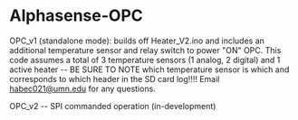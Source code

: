 # Alphasense-OPC
OPC_v1 (standalone mode): builds off Heater_V2.ino and includes an additional temperature sensor and relay switch to power "ON" OPC. This code assumes a total of 3 temperature sensors (1 analog, 2 digital) and 1 active heater -- BE SURE TO NOTE which temperature sensor is which and corresponds to which header in the SD card log!!!! Email habec021@umn.edu for any questions.

OPC_v2 -- SPI commanded operation (in-development)
